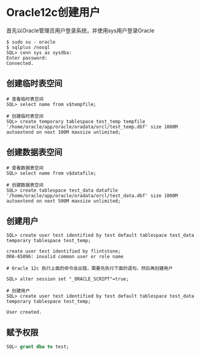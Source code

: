 # Oracle12c创建用户

首先以Oracle管理员用户登录系统，并使用sys用户登录Oracle
``` shell
$ sudo su - oracle
$ sqlplus /nosql
SQL> conn sys as sysdba:
Enter password: 
Connected.
```

## 创建临时表空间

``` shell
# 查看临时表空间
SQL> select name from v$tempfile;

# 创建临时表空间
SQL> create temporary tablespace test_temp tempfile '/home/oracle/app/oracle/oradata/orcl/test_temp.dbf' size 1000M autoextend on next 100M maxsize unlimited;
```

## 创建数据表空间

``` shell
# 查看数据表空间
SQL> select name from v$datafile;

# 创建数据表空间
SQL> create tablespace test_data datafile '/home/oracle/app/oracle/oradata/orcl/test_data.dbf' size 1000M autoextend on next 500M maxsize unlimited;
```

## 创建用户

``` shell
SQL> create user test identified by test default tablespace test_data temporary tablespace test_temp;

create user test identified by flintstone;
ORA-65096: invalid common user or role name

# Oracle 12c 执行上面的命令会出错，需要先执行下面的语句，然后再创建用户

SQL> alter session set "_ORACLE_SCRIPT"=true;

# 创建用户
SQL> create user test identified by test default tablespace test_data temporary tablespace test_temp;

User created.
```

## 赋予权限

``` sql
SQL> grant dba to test;
```
